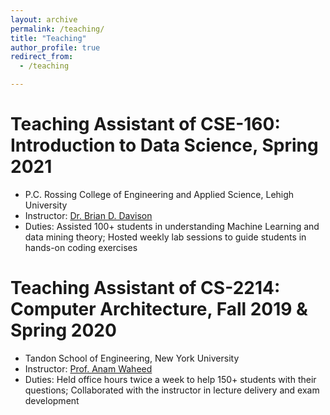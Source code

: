 ```yaml
---
layout: archive
permalink: /teaching/
title: "Teaching"
author_profile: true
redirect_from: 
  - /teaching

---
```


Teaching Assistant of CSE-160: Introduction to Data Science, Spring 2021
======
* P.C. Rossing College of Engineering and Applied Science, Lehigh University
* Instructor: [Dr. Brian D. Davison](https://www.cse.lehigh.edu/~brian/)
* Duties: Assisted 100+ students in understanding Machine Learning and data mining theory; Hosted weekly lab sessions to guide students in hands-on coding exercises

Teaching Assistant of CS-2214: Computer Architecture, Fall 2019 & Spring 2020
======
* Tandon School of Engineering, New York University
* Instructor: [Prof. Anam Waheed](https://www.linkedin.com/in/anam-waheed/)
* Duties: Held office hours twice a week to help 150+ students with their questions; Collaborated with the instructor in lecture delivery and exam development
